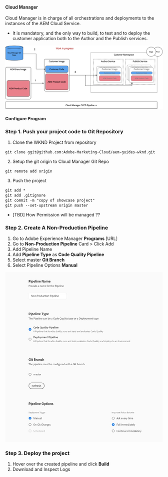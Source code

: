 
#### Cloud Manager

Cloud Manager is in charge of all orchestrations and deployments to the instances of the AEM Cloud Service.

* It is mandatory, and the only way to build, to test and to deploy the customer application both to the Author and the Publish services.

![Cloud Manager ](./assets/cloudmanager.png)

#### Configure Program 

### Step 1. Push your project code to Git Repository
1. Clone the WKND Project from repository
```
git clone ggit@github.com:Adobe-Marketing-Cloud/aem-guides-wknd.git
```

2. Setup the git origin to Cloud Manager Git Repo
```
git remote add origin
```
3. Push the project

```
git add *
git add .gitignore
git commit -m "copy of showcase project"
git push --set-upstream origin master
```
* [TBD] How Permission will be managed ??


### Step 2. Create A Non-Production Pipeline
1. Go to Adobe Experience Manager **Programs** [URL]
2. Go to **Non-Production Pipeline** Card > Click Add 
3. Add Pipeline Name
4. Add **Pipeline Type** as **Code Quality Pipeline**
5. Select master **Git Branch** 
6. Select Pipeline Options **Manual**

![High Level Architure ](./assets/pipeline.jpg)

### Step 3. Deploy the project
1. Hover over the created pipeline and click **Build**
2. Download and Inspect Logs
   
   
